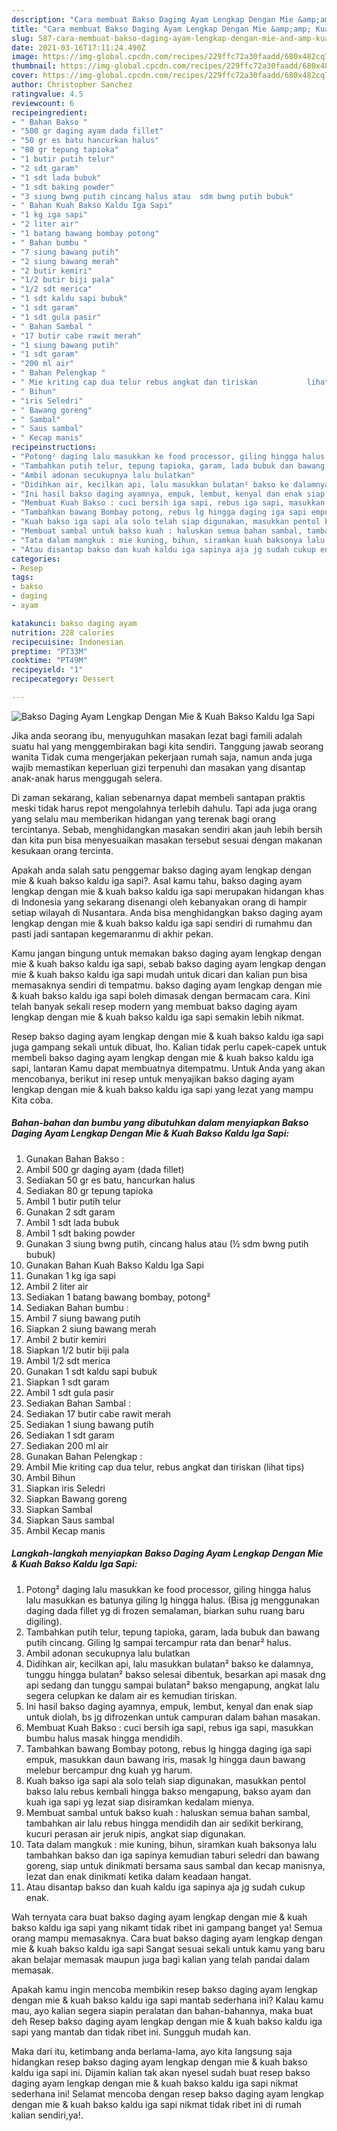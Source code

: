 ```yaml
---
description: "Cara membuat Bakso Daging Ayam Lengkap Dengan Mie &amp;amp; Kuah Bakso Kaldu Iga Sapi yang enak dan Mudah Dibuat"
title: "Cara membuat Bakso Daging Ayam Lengkap Dengan Mie &amp;amp; Kuah Bakso Kaldu Iga Sapi yang enak dan Mudah Dibuat"
slug: 587-cara-membuat-bakso-daging-ayam-lengkap-dengan-mie-and-amp-kuah-bakso-kaldu-iga-sapi-yang-enak-dan-mudah-dibuat
date: 2021-03-16T17:11:24.490Z
image: https://img-global.cpcdn.com/recipes/229ffc72a30faadd/680x482cq70/bakso-daging-ayam-lengkap-dengan-mie-kuah-bakso-kaldu-iga-sapi-foto-resep-utama.jpg
thumbnail: https://img-global.cpcdn.com/recipes/229ffc72a30faadd/680x482cq70/bakso-daging-ayam-lengkap-dengan-mie-kuah-bakso-kaldu-iga-sapi-foto-resep-utama.jpg
cover: https://img-global.cpcdn.com/recipes/229ffc72a30faadd/680x482cq70/bakso-daging-ayam-lengkap-dengan-mie-kuah-bakso-kaldu-iga-sapi-foto-resep-utama.jpg
author: Christopher Sanchez
ratingvalue: 4.5
reviewcount: 6
recipeingredient:
- " Bahan Bakso "
- "500 gr daging ayam dada fillet"
- "50 gr es batu hancurkan halus"
- "80 gr tepung tapioka"
- "1 butir putih telur"
- "2 sdt garam"
- "1 sdt lada bubuk"
- "1 sdt baking powder"
- "3 siung bwng putih cincang halus atau  sdm bwng putih bubuk"
- " Bahan Kuah Bakso Kaldu Iga Sapi"
- "1 kg iga sapi"
- "2 liter air"
- "1 batang bawang bombay potong"
- " Bahan bumbu "
- "7 siung bawang putih"
- "2 siung bawang merah"
- "2 butir kemiri"
- "1/2 butir biji pala"
- "1/2 sdt merica"
- "1 sdt kaldu sapi bubuk"
- "1 sdt garam"
- "1 sdt gula pasir"
- " Bahan Sambal "
- "17 butir cabe rawit merah"
- "1 siung bawang putih"
- "1 sdt garam"
- "200 ml air"
- " Bahan Pelengkap "
- " Mie kriting cap dua telur rebus angkat dan tiriskan           lihat tips"
- " Bihun"
- "iris Seledri"
- " Bawang goreng"
- " Sambal"
- " Saus sambal"
- " Kecap manis"
recipeinstructions:
- "Potong² daging lalu masukkan ke food processor, giling hingga halus lalu masukkan es batunya giling lg hingga halus. (Bisa jg menggunakan daging dada fillet yg di frozen semalaman, biarkan suhu ruang baru digiling)."
- "Tambahkan putih telur, tepung tapioka, garam, lada bubuk dan bawang putih cincang. Giling lg sampai tercampur rata dan benar² halus."
- "Ambil adonan secukupnya lalu bulatkan"
- "Didihkan air, kecilkan api, lalu masukkan bulatan² bakso ke dalamnya, tunggu hingga bulatan² bakso selesai dibentuk, besarkan api masak dng api sedang dan tunggu sampai bulatan² bakso mengapung, angkat lalu segera celupkan ke dalam air es kemudian tiriskan."
- "Ini hasil bakso daging ayamnya, empuk, lembut, kenyal dan enak siap untuk diolah, bs jg difrozenkan untuk campuran dalam bahan masakan."
- "Membuat Kuah Bakso : cuci bersih iga sapi, rebus iga sapi, masukkan bumbu halus masak hingga mendidih."
- "Tambahkan bawang Bombay potong, rebus lg hingga daging iga sapi empuk, masukkan daun bawang iris, masak lg hingga daun bawang melebur bercampur dng kuah yg harum."
- "Kuah bakso iga sapi ala solo telah siap digunakan, masukkan pentol bakso lalu rebus kembali hingga bakso mengapung, bakso ayam dan kuah iga sapi yg lezat siap disiramkan kedalam mienya."
- "Membuat sambal untuk bakso kuah : haluskan semua bahan sambal, tambahkan air lalu rebus hingga mendidih dan air sedikit berkirang, kucuri perasan air jeruk nipis, angkat siap digunakan."
- "Tata dalam mangkuk : mie kuning, bihun, siramkan kuah baksonya lalu tambahkan bakso dan iga sapinya kemudian taburi seledri dan bawang goreng, siap untuk dinikmati bersama saus sambal dan kecap manisnya, lezat dan enak dinikmati ketika dalam keadaan hangat."
- "Atau disantap bakso dan kuah kaldu iga sapinya aja jg sudah cukup enak."
categories:
- Resep
tags:
- bakso
- daging
- ayam

katakunci: bakso daging ayam 
nutrition: 228 calories
recipecuisine: Indonesian
preptime: "PT33M"
cooktime: "PT49M"
recipeyield: "1"
recipecategory: Dessert

---
```



![Bakso Daging Ayam Lengkap Dengan Mie &amp; Kuah Bakso Kaldu Iga Sapi](https://img-global.cpcdn.com/recipes/229ffc72a30faadd/680x482cq70/bakso-daging-ayam-lengkap-dengan-mie-kuah-bakso-kaldu-iga-sapi-foto-resep-utama.jpg)

Jika anda seorang ibu, menyuguhkan masakan lezat bagi famili adalah suatu hal yang menggembirakan bagi kita sendiri. Tanggung jawab seorang  wanita Tidak cuma mengerjakan pekerjaan rumah saja, namun anda juga wajib memastikan keperluan gizi terpenuhi dan masakan yang disantap anak-anak harus menggugah selera.

Di zaman  sekarang, kalian sebenarnya dapat membeli santapan praktis meski tidak harus repot mengolahnya terlebih dahulu. Tapi ada juga orang yang selalu mau memberikan hidangan yang terenak bagi orang tercintanya. Sebab, menghidangkan masakan sendiri akan jauh lebih bersih dan kita pun bisa menyesuaikan masakan tersebut sesuai dengan makanan kesukaan orang tercinta. 



Apakah anda salah satu penggemar bakso daging ayam lengkap dengan mie &amp; kuah bakso kaldu iga sapi?. Asal kamu tahu, bakso daging ayam lengkap dengan mie &amp; kuah bakso kaldu iga sapi merupakan hidangan khas di Indonesia yang sekarang disenangi oleh kebanyakan orang di hampir setiap wilayah di Nusantara. Anda bisa menghidangkan bakso daging ayam lengkap dengan mie &amp; kuah bakso kaldu iga sapi sendiri di rumahmu dan pasti jadi santapan kegemaranmu di akhir pekan.

Kamu jangan bingung untuk memakan bakso daging ayam lengkap dengan mie &amp; kuah bakso kaldu iga sapi, sebab bakso daging ayam lengkap dengan mie &amp; kuah bakso kaldu iga sapi mudah untuk dicari dan kalian pun bisa memasaknya sendiri di tempatmu. bakso daging ayam lengkap dengan mie &amp; kuah bakso kaldu iga sapi boleh dimasak dengan bermacam cara. Kini telah banyak sekali resep modern yang membuat bakso daging ayam lengkap dengan mie &amp; kuah bakso kaldu iga sapi semakin lebih nikmat.

Resep bakso daging ayam lengkap dengan mie &amp; kuah bakso kaldu iga sapi juga gampang sekali untuk dibuat, lho. Kalian tidak perlu capek-capek untuk membeli bakso daging ayam lengkap dengan mie &amp; kuah bakso kaldu iga sapi, lantaran Kamu dapat membuatnya ditempatmu. Untuk Anda yang akan mencobanya, berikut ini resep untuk menyajikan bakso daging ayam lengkap dengan mie &amp; kuah bakso kaldu iga sapi yang lezat yang mampu Kita coba.

<!--inarticleads1-->

##### Bahan-bahan dan bumbu yang dibutuhkan dalam menyiapkan Bakso Daging Ayam Lengkap Dengan Mie &amp; Kuah Bakso Kaldu Iga Sapi:

1. Gunakan  Bahan Bakso :
1. Ambil 500 gr daging ayam (dada fillet)
1. Sediakan 50 gr es batu, hancurkan halus
1. Sediakan 80 gr tepung tapioka
1. Ambil 1 butir putih telur
1. Gunakan 2 sdt garam
1. Ambil 1 sdt lada bubuk
1. Ambil 1 sdt baking powder
1. Gunakan 3 siung bwng putih, cincang halus atau (½ sdm bwng putih bubuk)
1. Gunakan  Bahan Kuah Bakso Kaldu Iga Sapi
1. Gunakan 1 kg iga sapi
1. Ambil 2 liter air
1. Sediakan 1 batang bawang bombay, potong²
1. Sediakan  Bahan bumbu :
1. Ambil 7 siung bawang putih
1. Siapkan 2 siung bawang merah
1. Ambil 2 butir kemiri
1. Siapkan 1/2 butir biji pala
1. Ambil 1/2 sdt merica
1. Gunakan 1 sdt kaldu sapi bubuk
1. Siapkan 1 sdt garam
1. Ambil 1 sdt gula pasir
1. Sediakan  Bahan Sambal :
1. Sediakan 17 butir cabe rawit merah
1. Sediakan 1 siung bawang putih
1. Sediakan 1 sdt garam
1. Sediakan 200 ml air
1. Gunakan  Bahan Pelengkap :
1. Ambil  Mie kriting cap dua telur, rebus angkat dan tiriskan           (lihat tips)
1. Ambil  Bihun
1. Siapkan iris Seledri
1. Siapkan  Bawang goreng
1. Siapkan  Sambal
1. Siapkan  Saus sambal
1. Ambil  Kecap manis




<!--inarticleads2-->

##### Langkah-langkah menyiapkan Bakso Daging Ayam Lengkap Dengan Mie &amp; Kuah Bakso Kaldu Iga Sapi:

1. Potong² daging lalu masukkan ke food processor, giling hingga halus lalu masukkan es batunya giling lg hingga halus. (Bisa jg menggunakan daging dada fillet yg di frozen semalaman, biarkan suhu ruang baru digiling).
1. Tambahkan putih telur, tepung tapioka, garam, lada bubuk dan bawang putih cincang. Giling lg sampai tercampur rata dan benar² halus.
1. Ambil adonan secukupnya lalu bulatkan
1. Didihkan air, kecilkan api, lalu masukkan bulatan² bakso ke dalamnya, tunggu hingga bulatan² bakso selesai dibentuk, besarkan api masak dng api sedang dan tunggu sampai bulatan² bakso mengapung, angkat lalu segera celupkan ke dalam air es kemudian tiriskan.
1. Ini hasil bakso daging ayamnya, empuk, lembut, kenyal dan enak siap untuk diolah, bs jg difrozenkan untuk campuran dalam bahan masakan.
1. Membuat Kuah Bakso : cuci bersih iga sapi, rebus iga sapi, masukkan bumbu halus masak hingga mendidih.
1. Tambahkan bawang Bombay potong, rebus lg hingga daging iga sapi empuk, masukkan daun bawang iris, masak lg hingga daun bawang melebur bercampur dng kuah yg harum.
1. Kuah bakso iga sapi ala solo telah siap digunakan, masukkan pentol bakso lalu rebus kembali hingga bakso mengapung, bakso ayam dan kuah iga sapi yg lezat siap disiramkan kedalam mienya.
1. Membuat sambal untuk bakso kuah : haluskan semua bahan sambal, tambahkan air lalu rebus hingga mendidih dan air sedikit berkirang, kucuri perasan air jeruk nipis, angkat siap digunakan.
1. Tata dalam mangkuk : mie kuning, bihun, siramkan kuah baksonya lalu tambahkan bakso dan iga sapinya kemudian taburi seledri dan bawang goreng, siap untuk dinikmati bersama saus sambal dan kecap manisnya, lezat dan enak dinikmati ketika dalam keadaan hangat.
1. Atau disantap bakso dan kuah kaldu iga sapinya aja jg sudah cukup enak.




Wah ternyata cara buat bakso daging ayam lengkap dengan mie &amp; kuah bakso kaldu iga sapi yang nikamt tidak ribet ini gampang banget ya! Semua orang mampu memasaknya. Cara buat bakso daging ayam lengkap dengan mie &amp; kuah bakso kaldu iga sapi Sangat sesuai sekali untuk kamu yang baru akan belajar memasak maupun juga bagi kalian yang telah pandai dalam memasak.

Apakah kamu ingin mencoba membikin resep bakso daging ayam lengkap dengan mie &amp; kuah bakso kaldu iga sapi mantab sederhana ini? Kalau kamu mau, ayo kalian segera siapin peralatan dan bahan-bahannya, maka buat deh Resep bakso daging ayam lengkap dengan mie &amp; kuah bakso kaldu iga sapi yang mantab dan tidak ribet ini. Sungguh mudah kan. 

Maka dari itu, ketimbang anda berlama-lama, ayo kita langsung saja hidangkan resep bakso daging ayam lengkap dengan mie &amp; kuah bakso kaldu iga sapi ini. Dijamin kalian tak akan nyesel sudah buat resep bakso daging ayam lengkap dengan mie &amp; kuah bakso kaldu iga sapi nikmat sederhana ini! Selamat mencoba dengan resep bakso daging ayam lengkap dengan mie &amp; kuah bakso kaldu iga sapi nikmat tidak ribet ini di rumah kalian sendiri,ya!.

